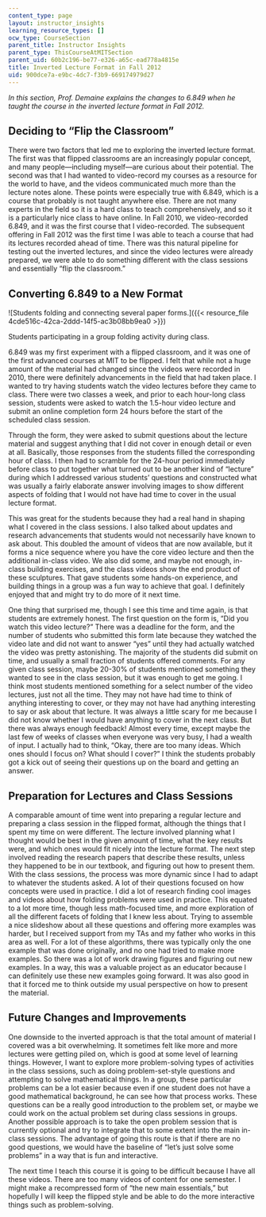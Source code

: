 ```yaml
---
content_type: page
layout: instructor_insights
learning_resource_types: []
ocw_type: CourseSection
parent_title: Instructor Insights
parent_type: ThisCourseAtMITSection
parent_uid: 60b2c196-be77-e326-a65c-ead778a4815e
title: Inverted Lecture Format in Fall 2012
uid: 900dce7a-e9bc-4dc7-f3b9-669174979d27
---
```


_In this section, Prof. Demaine explains the changes to 6.849 when he taught the course in the inverted lecture format in Fall 2012._

Deciding to “Flip the Classroom”
--------------------------------

There were two factors that led me to exploring the inverted lecture format. The first was that flipped classrooms are an increasingly popular concept, and many people—including myself—are curious about their potential. The second was that I had wanted to video-record my courses as a resource for the world to have, and the videos communicated much more than the lecture notes alone. These points were especially true with 6.849, which is a course that probably is not taught anywhere else. There are not many experts in the field so it is a hard class to teach comprehensively, and so it is a particularly nice class to have online. In Fall 2010, we video-recorded 6.849, and it was the first course that I video-recorded. The subsequent offering in Fall 2012 was the first time I was able to teach a course that had its lectures recorded ahead of time. There was this natural pipeline for testing out the inverted lectures, and since the video lectures were already prepared, we were able to do something different with the class sessions and essentially “flip the classroom.”

Converting 6.849 to a New Format
--------------------------------

![Students folding and connecting several paper forms.]({{< resource_file 4cde516c-42ca-2ddd-14f5-ac3b08bb9ea0 >}})

Students participating in a group folding activity during class.

6.849 was my first experiment with a flipped classroom, and it was one of the first advanced courses at MIT to be flipped. I felt that while not a huge amount of the material had changed since the videos were recorded in 2010, there were definitely advancements in the field that had taken place. I wanted to try having students watch the video lectures before they came to class. There were two classes a week, and prior to each hour-long class session, students were asked to watch the 1.5-hour video lecture and submit an online completion form 24 hours before the start of the scheduled class session.

Through the form, they were asked to submit questions about the lecture material and suggest anything that I did not cover in enough detail or even at all. Basically, those responses from the students filled the corresponding hour of class. I then had to scramble for the 24-hour period immediately before class to put together what turned out to be another kind of “lecture” during which I addressed various students’ questions and constructed what was usually a fairly elaborate answer involving images to show different aspects of folding that I would not have had time to cover in the usual lecture format.

This was great for the students because they had a real hand in shaping what I covered in the class sessions. I also talked about updates and research advancements that students would not necessarily have known to ask about. This doubled the amount of videos that are now available, but it forms a nice sequence where you have the core video lecture and then the additional in-class video. We also did some, and maybe not enough, in-class building exercises, and the class videos show the end product of these sculptures. That gave students some hands-on experience, and building things in a group was a fun way to achieve that goal. I definitely enjoyed that and might try to do more of it next time.

One thing that surprised me, though I see this time and time again, is that students are extremely honest. The first question on the form is, “Did you watch this video lecture?” There was a deadline for the form, and the number of students who submitted this form late because they watched the video late and did not want to answer “yes” until they had actually watched the video was pretty astonishing. The majority of the students did submit on time, and usually a small fraction of students offered comments. For any given class session, maybe 20-30% of students mentioned something they wanted to see in the class session, but it was enough to get me going. I think most students mentioned something for a select number of the video lectures, just not all the time. They may not have had time to think of anything interesting to cover, or they may not have had anything interesting to say or ask about that lecture. It was always a little scary for me because I did not know whether I would have anything to cover in the next class. But there was always enough feedback! Almost every time, except maybe the last few of weeks of classes when everyone was very busy, I had a wealth of input. I actually had to think, “Okay, there are too many ideas. Which ones should I focus on? What should I cover?” I think the students probably got a kick out of seeing their questions up on the board and getting an answer.

Preparation for Lectures and Class Sessions
-------------------------------------------

A comparable amount of time went into preparing a regular lecture and preparing a class session in the flipped format, although the things that I spent my time on were different. The lecture involved planning what I thought would be best in the given amount of time, what the key results were, and which ones would fit nicely into the lecture format. The next step involved reading the research papers that describe these results, unless they happened to be in our textbook, and figuring out how to present them. With the class sessions, the process was more dynamic since I had to adapt to whatever the students asked. A lot of their questions focused on how concepts were used in practice. I did a lot of research finding cool images and videos about how folding problems were used in practice. This equated to a lot more time, though less math-focused time, and more exploration of all the different facets of folding that I knew less about. Trying to assemble a nice slideshow about all these questions and offering more examples was harder, but I received support from my TAs and my father who works in this area as well. For a lot of these algorithms, there was typically only the one example that was done originally, and no one had tried to make more examples. So there was a lot of work drawing figures and figuring out new examples. In a way, this was a valuable project as an educator because I can definitely use these new examples going forward. It was also good in that it forced me to think outside my usual perspective on how to present the material.

Future Changes and Improvements
-------------------------------

One downside to the inverted approach is that the total amount of material I covered was a bit overwhelming. It sometimes felt like more and more lectures were getting piled on, which is good at some level of learning things. However, I want to explore more problem-solving types of activities in the class sessions, such as doing problem-set-style questions and attempting to solve mathematical things. In a group, these particular problems can be a lot easier because even if one student does not have a good mathematical background, he can see how that process works. These questions can be a really good introduction to the problem set, or maybe we could work on the actual problem set during class sessions in groups. Another possible approach is to take the open problem session that is currently optional and try to integrate that to some extent into the main in-class sessions. The advantage of going this route is that if there are no good questions, we would have the baseline of “let’s just solve some problems” in a way that is fun and interactive.

The next time I teach this course it is going to be difficult because I have all these videos. There are too many videos of content for one semester. I might make a recompressed form of “the new main essentials,” but hopefully I will keep the flipped style and be able to do the more interactive things such as problem-solving.